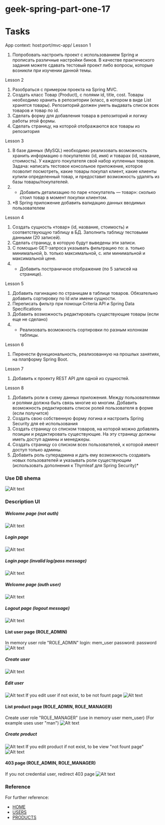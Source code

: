# geek-spring-part-one-17
# Tasks
App context: host:port/mvc-app/
Lesson 1
1. Попробовать настроить проект с использованием Spring и прописать различные настройки бинов. В качестве практического задания можете сдавать тестовый проект либо вопросы, которые возникли при изучении данной темы.

Lesson 2
1. Разобраться с примером проекта на Spring MVC.
2. Создать класс Товар (Product), с полями id, title, cost. Товары необходимо хранить в репозитории (класс, в котором в виде List<Product> хранятся товары). Репозиторий должен уметь выдавать список всех товаров и товар по id.
3. Сделать форму для добавления товара в репозиторий и логику работы этой формы.
4. Сделать страницу, на которой отображаются все товары из репозитория

Lesson 3
1. В базе данных (MySQL) необходимо реализовать возможность хранить информацию о покупателях (id, имя) и товарах (id, название, стоимость). У каждого покупателя свой набор купленных товаров.
Задача: написать тестовое консольное приложение, которое позволит посмотреть, какие товары покупал клиент, какие клиенты купили определенный товар, и предоставит возможность удалять из базы товары/покупателей.
3. * Добавить детализацию по паре «покупатель — товар»: сколько стоил товар в момент покупки клиентом.
4. *В Spring приложение добавить валидацию данных вводимых пользователем

Lesson 4
1. Создать сущность «товар» (id, название, стоимость) и соответствующую таблицу в БД. Заполнить таблицу тестовыми данными (20 записей).
2. Сделать страницу, в которую будут выведены эти записи.
3. С помощью GET-запроса указывать фильтрацию по:
a. только минимальной,
b. только максимальной,
c. или минимальной и максимальной цене.
4. * Добавить постраничное отображение (по 5 записей на странице).

Lesson 5
1. Добавить пагинацию по страницам в таблице товаров. Обязательно добавить сортировку по Id или имени сущности.
2. Переписать фильтр при помощи Criteria API и Spring Data Specifications
3. Добавить возможность редактировать существующие товары (если еще не сделано)
4. * Реализовать возможность сортировки по разным колонкам таблицы.

Lesson 6
1. Перенести функциональность, реализованную на прошлых занятиях, на платформу Spring Boot.

Lesson 7
1. Добавить к проекту REST API для одной из сущностей.

Lesson 8
1. Добавить роли в схему данных приложения. Между пользователями и ролями должна быть связь многие ко многим. Добавить возможность редактировать список ролей пользователя в форме (если получится)
2. Создать свою собственную форму логина и настроить Spring Security для её использования
3. Создать страницу со списком товаров, на которой можно добавлять позиции и редактировать существующие. На эту страницу должны иметь доступ админы и менеджеры.
4. Создать страницу со списком всех пользователей, к которой имеют доступ только админы.
5. Добавить роль суперадмина и дать ему возможность создавать новых пользователей и указывать роли существующим (использовать дополнения к Thymleaf для Spring Security)*

### Use DB shema
![Alt text](md_content/db.png?raw=true "shema_db")

### Description UI
##### Welcome page (not auth)
![Alt text](md_content/0_welcome.png?raw=true "welcome_root")

##### Login page
![Alt text](md_content/form_login.png?raw=true "login_page")
##### Login page (invalid log/pass message)
![Alt text](md_content/form_login_invalid.png?raw=true "invalid_message")

##### Welcome page (auth user)
![Alt text](md_content/1_welcome_auth.png?raw=true "welcome_after_auth")

##### Logout page (logout message)
![Alt text](md_content/form_login_logout.png?raw=true "logout_message")

#### List user page (ROLE_ADMIN)
In memory user role "ROLE_ADMIN"
login: mem_user
password: password
![Alt text](md_content/user_list.png?raw=true "list_user")
##### Create user
![Alt text](md_content/user_create.png?raw=true "create_user")
##### Edit user
![Alt text](md_content/user_edit.png?raw=true "edit_user")
If you edit user if not exist, to be not fount page
![Alt text](md_content/not_found_form_0.png?raw=true "not_found")

#### List product page (ROLE_ADMIN, ROLE_MANAGER)
Create user role "ROLE_MANAGER" (use in memory user mem_user)
(For example uses user "man")
![Alt text](md_content/product_list.png?raw=true "list_product")
##### Create product
![Alt text](md_content/product_create.png?raw=true "create_product")
If you edit product if not exist, to be view "not fount page"
![Alt text](md_content/not_found_form_1.png?raw=true "not_found")

#### 403 page (ROLE_ADMIN, ROLE_MANAGER)
If you not credential user, redirect 403 page
![Alt text](md_content/403_form.png?raw=true "403_page")

### Reference
For further reference:

* [HOME](http://localhost:8080/mvc-app/)
* [USERS](http://localhost:8080/mvc-app/user)
* [PRODUCTS](http://localhost:8080/mvc-app/product)



